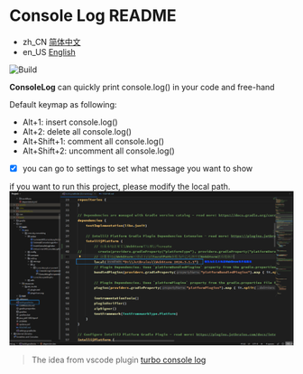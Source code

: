 # Console Log README
- zh_CN [简体中文](./README.md)
- en_US [English](./README.en_US.md)

![Build](https://github.com/Littledogdudu/ConsoleLog/workflows/Build/badge.svg)

<!-- Plugin description -->
**ConsoleLog** can quickly print console.log() in your code and free-hand

Default keymap as following:
- Alt+1: insert console.log()
- Alt+2: delete all console.log()
- Alt+Shift+1: comment all console.log()
- Alt+Shift+2: uncomment all console.log()

- [x] you can go to settings to set what message you want to show

if you want to run this project, please modify the local path.
![modifyLocal](.github/readme/buildModifyLocal.png)

> The idea from vscode plugin [turbo console log](https://github.com/Chakroun-Anas/turbo-console-log)
<!-- Plugin description end -->